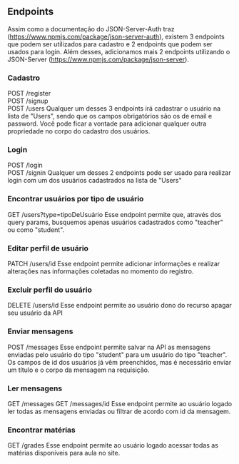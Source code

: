 ## Endpoints
Assim como a documentação do JSON-Server-Auth traz (https://www.npmjs.com/package/json-server-auth), existem 3 endpoints que podem ser utilizados para cadastro e 2 endpoints que podem ser usados para login. Além desses, adicionamos mais 2 endpoints utilizando o JSON-Server (https://www.npmjs.com/package/json-server).
### Cadastro
POST /register <br/>
POST /signup <br/>
POST /users
Qualquer um desses 3 endpoints irá cadastrar o usuário na lista de "Users", sendo que os campos obrigatórios são os de email e password.
Você pode ficar a vontade para adicionar qualquer outra propriedade no corpo do cadastro dos usuários.
### Login
POST /login <br/>
POST /signin
Qualquer um desses 2 endpoints pode ser usado para realizar login com um dos usuários cadastrados na lista de "Users"
### Encontrar usuários por tipo de usuário
GET /users?type=tipoDeUsuário
Esse endpoint permite que, através dos query params, busquemos apenas usuários cadastrados como "teacher" ou como "student".
### Editar perfil de usuário
PATCH /users/id
Esse endpoint permite adicionar informações e realizar alterações nas informações coletadas no momento do registro.
### Excluir perfil do usuário
DELETE /users/id
Esse endpoint permite ao usuário dono do recurso apagar seu usuário da API
### Enviar mensagens
POST /messages
Esse endpoint permite salvar na API as mensagens enviadas pelo usuário do tipo "student" para um usuário do tipo "teacher". Os campos de id dos usuários já vêm preenchidos, mas é necessário enviar um título e o corpo da mensagem na requisição.
### Ler mensagens
GET /messages
GET /messages/id
Esse endpoint permite ao usuário logado ler todas as mensagens enviadas ou filtrar de acordo com id da mensagem.
### Encontrar matérias
GET /grades
Esse endpoint permite ao usuário logado acessar todas as matérias disponíveis para aula no site.

